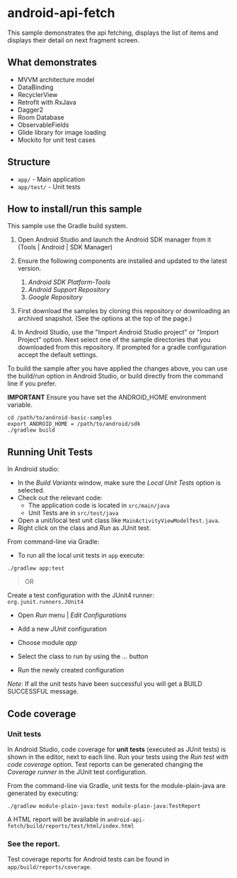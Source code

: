 # android-api-fetch
This sample demonstrates the api fetching, displays the list of items and displays
their detail on next fragment screen.

## What demonstrates
* MVVM architecture model
* DataBinding
* RecyclerView
* Retrofit with RxJava
* Dagger2
* Room Database
* ObservableFields
* Glide library for image loading
* Mockito for unit test cases

## Structure
- `app/` - Main application
- `app/test/` - Unit tests

## How to install/run this sample
This sample use the Gradle build system.
1. Open Android Studio and launch the Android SDK manager from it (Tools | Android | SDK Manager)
1. Ensure the following components are installed and updated to the latest version.
   1. *Android SDK Platform-Tools*
   1. *Android Support Repository*
   1. *Google Repository*

1. First download the samples by cloning this repository or downloading an archived snapshot. (See the options at the top of the page.)

1. In Android Studio, use the "Import Android Studio project" or "Import Project" option. Next select one of the sample directories that you downloaded from this repository.
If prompted for a gradle configuration accept the default settings.

To build the sample after you have applied the changes above, you can use the build/run option in Android Studio, or build directly from the command line if you prefer.

**IMPORTANT** Ensure you have set the ANDROID_HOME environment variable.

    cd /path/to/android-basic-samples
    export ANDROID_HOME = /path/to/android/sdk
    ./gradlew build

## Running Unit Tests
 In Android studio:
 - In the *Build Variants* window, make sure the *Local Unit Tests* option is selected.
 -   Check out the relevant code:
     * The application code is located in `src/main/java`
     * Unit Tests are in `src/test/java`
 - Open a unit/local test unit class like `MainActivityViewModelTest.java`.
 - Right click on the class and *Run* as JUnit test.

 From command-line via Gradle:
 - To run all the local unit tests in `app` execute:
 ```
 ./gradlew app:test
 ```

> OR

Create a test configuration with the JUnit4 runner: `org.junit.runners.JUnit4`

* Open *Run* menu | *Edit Configurations*

 * Add a new *JUnit* configuration

 * Choose module *app*

  * Select the class to run by using the *...* button

  * Run the newly created configuration

  _Note_: If all the unit tests have been successful you will get a BUILD SUCCESSFUL message.

## Code coverage

### Unit tests
In Android Studio, code coverage for **unit tests** (executed as JUnit tests) is shown in the editor, next to each line.
Run your tests using the *Run test with code coverage* option. Test reports can be generated changing the *Coverage runner* in the JUnit test configuration.

From the command-line via Gradle, unit tests for the module-plain-java are generated by executing:

```
./gradlew module-plain-java:test module-plain-java:TestReport
```

A HTML report will be available in `android-api-fetch/build/reports/test/html/index.html`

### See the report.
Test coverage reports for Android tests can be found in `app/build/reports/coverage`.





